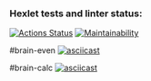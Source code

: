 ### Hexlet tests and linter status:
[![Actions Status](https://github.com/90xen/frontend-project-44/actions/workflows/hexlet-check.yml/badge.svg)](https://github.com/90xen/frontend-project-44/actions)
[![Maintainability](https://api.codeclimate.com/v1/badges/74180e228cec7a2a4a1d/maintainability)](https://codeclimate.com/github/90xen/frontend-project-44/maintainability)

#brain-even
[![asciicast](https://asciinema.org/a/3EFe9D8X0RBHKHRXFFWeGDvAK.svg)](https://asciinema.org/a/3EFe9D8X0RBHKHRXFFWeGDvAK)

#brain-calc
[![asciicast](https://asciinema.org/a/A4jAHZRjvOcZOm6Zi2rYERQs1.svg)](https://asciinema.org/a/A4jAHZRjvOcZOm6Zi2rYERQs1)
